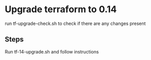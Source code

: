# Upgrade terraform to 0.14
run tf-upgrade-check.sh to check if there are any changes present

## Steps
Run tf-14-upgrade.sh and follow instructions
